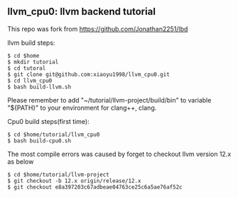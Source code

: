 ## llvm_cpu0: llvm backend tutorial
This repo was fork from https://github.com/Jonathan2251/lbd

llvm build steps:
```
$ cd $home
$ mkdir tutorial
$ cd tutoral
$ git clone git@github.com:xiaoyu1998/llvm_cpu0.git
$ cd llvm_cpu0
$ bash build-llvm.sh
```
Please remember to add "~/tutorial/llvm-project/build/bin" to variable "${PATH}" to your environment for clang++, clang.

Cpu0 build steps(first time):
```
$ cd $home/tutorial/llvm_cpu0
$ bash build-cpu0.sh
```

The most compile errors was caused by forget to checkout llvm version 12.x as below
```
$ cd $home/tutorial/llvm-project
$ git checkout -b 12.x origin/release/12.x
$ git checkout e8a397203c67adbeae04763ce25c6a5ae76af52c
```
